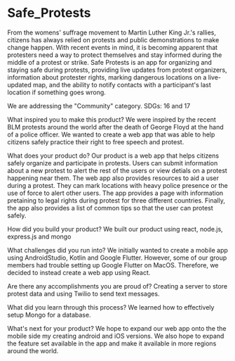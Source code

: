 # Safe_Protests

From the womens' suffrage movement to Martin Luther King Jr.'s rallies, citizens has always relied on protests and public demonstrations to make change happen. With recent events in mind, it is becoming apparent that protesters need a way to protect themselves and stay informed during the middle of a protest or strike. Safe Protests is an app for organizing and staying safe during protests, providing live updates from protest organizers, information about protester rights, marking dangerous locations on a live-updated map, and the ability to notify contacts with a participant's last location if something goes wrong.


We are addressing the "Community" category. SDGs: 16 and 17


 What inspired you to make this product?
 We were inspired by the recent BLM protests around the world after the death of George Floyd at the hand of a police officer. We wanted to create a web app that was able to help citizens safely practice their right to free speech and protest. 

 What does your product do?
Our product is a web app that helps citizens safely organize and participate in protests. Users can submit information about a new protest to alert the rest of the users or view detials on a protest happening near them. The web app also provides resources to aid a user during a protest. They can mark locations with heavy police presence or the use of force to alert other users. The app provides a page with information pretaining to legal rights during protest for three different countries. Finally, the app also provides a list of common tips so that the user can protest safely. 

How did you build your product?
We built our product using react, node.js, express.js and mongo

What challenges did you run into?
We initially wanted to create a mobile app using AndroidStudio, Kotlin and Google Flutter. However, some of our group members had trouble setting up Google Flutter on MacOS. Therefore, we decided to instead create a web app using React. 


Are there any accomplishments you are proud of?
Creating a server to store protest data and using Twilio to send text messages. 

What did you learn through this process?
We learned how to effectively setup Mongo for a database. 

What's next for your product?
We hope to expand our web app onto the the mobile side my creating android and iOS versions. We also hope to expand the feature set available in the app and make it available in more regions around the world.
